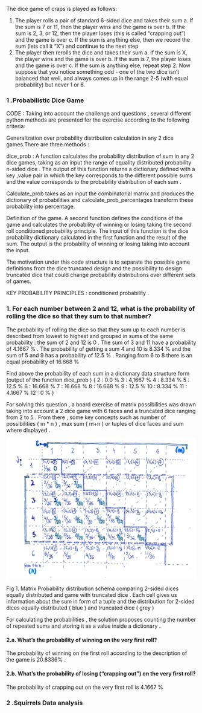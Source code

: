 
The dice game of craps is played as follows: 
1. The player rolls a pair of standard 6-sided dice and takes their sum 
   a. If the sum is 7 or 11, then the player wins and the game is over 
   b. If the sum is 2, 3, or 12, then the player loses (this is called “crapping out”) and the game is over 
   c. If the sum is anything else, then we record the sum (lets call it “X”) and continue to the next step 
2. The player then rerolls the dice and takes their sum 
   a. If the sum is X, the player wins and the game is over 
   b. If the sum is 7, the player loses and the game is over
   c. If the sum is anything else, repeat step 2. 
Now suppose that you notice something odd - one of the two dice isn’t balanced that well, and always comes up in the range 2-5 (with equal probability) but never 1 or 6.


### 1 .Probabilistic Dice Game

CODE : Taking into account the challenge and questions , several different python methods are presented for the exercise according to the following criteria:

 Generalization over probability distribution calculation in any 2 dice games.There are three methods :

   dice_prob : A function calculates the probability distribution of sum in any 2 dice games, taking as an input the range of equality distributed probability n-sided dice . The output of this function returns a dictionary defined with a key ,value pair in which the key corresponds to the different possible sums and the value corresponds to the probability distribution of each sum .
    
   Calculate_prob takes as an input the combinatorial matrix and produces the dictionary of probabilities and calculate_prob_percentages transform these probability into percentage.

   Definition of the game. A second function defines the conditions of the game and calculates the probability of winning or losing taking the second roll conditioned probability principle. The input of this function is the dice probability dictionary calculated in the first function and the result of the sum. The output is the probability of winning or losing taking into account the input.
    
The motivation under this code structure is to separate the possible game definitions from the dice truncated design and the possibility to design truncated dice that could change probability distributions over different sets of games.


KEY PROBABILITY PRINCIPLES : conditioned probability .

### 1. For each number between 2 and 12, what is the probability of rolling the dice so that they sum to that number?

The probability of rolling the dice so that they sum up to each number is described from lowest to highest and grouped in sums of the same probability : the sum of 2 and 12 is 0 . The sum of 3 and 11 have a probability of 4.1667 % . The probability of getting a sum 4 and 10 is 8.334 % and the sum of 5 and 9 has a probability of 12.5 % . Ranging from 6 to 8 there is an equal probability of 16.668 %
     
 Find above the probability of each sum in a dictionary data structure form (output of the function dice_prob )
{ 2 : 0.0 %
3 : 4,1667 %
4 : 8.334 %
5 : 12.5 %
6 : 16.668 % 7 : 16.668 % 8 : 16.668 % 9 : 12.5 %
10 : 8.334 % 11 : 4.1667 % 12 : 0 % }

For solving this question , a board exercise of matrix possibilities was drawn taking into account a 2 dice game with 6 faces and a truncated dice ranging from 2 to 5 . From there , some key concepts such as number of possibilities ( m * n ) , max sum ( m+n ) or tuples of dice faces and sum where displayed .
 

 
 ![Screenshot](https://github.com/SoyGema/Portfolio/blob/main/DataExploration/Matrix_prob_dice.png)
 
 Fig 1. Matrix Probability distribution schema comparing 2-sided dices equally distributed and game with truncated dice . Each cell gives us information about the sum in form of a tuple and the distribution for 2-sided dices equally distributed ( blue ) and truncated dice ( grey )


For calculating the probabilities , the solution proposes counting the number of repeated sums and storing it as a value inside a dictionary .


#### 2.a. What’s the probability of winning on the very first roll?


The probability of winning on the first roll according to the description of the game is 20.8336% .


#### 2.b. What’s the probability of losing (“crapping out”) on the very first roll?


The probability of crapping out on the very first roll is 4.1667 %




### 2 .Squirrels Data analysis

